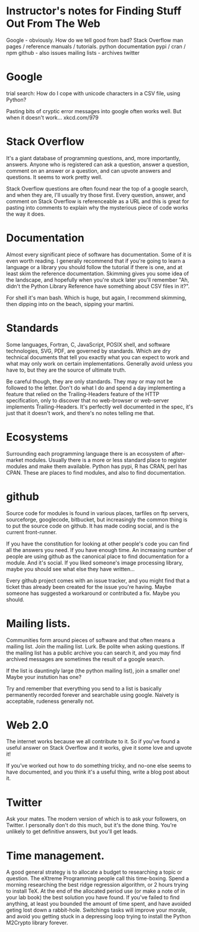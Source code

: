 # Instructor's notes for Finding Stuff Out From The Web

Google - obviously. How do we tell good from bad?
Stack Overflow
man pages / reference manuals / tutorials.
python documentation
pypi / cran / npm
github - also issues
mailing lists - archives
twitter

# Google

trial search:
 How do I cope with unicode characters in a CSV file, using
 Python?

Pasting bits of cryptic error messages into google often works
well. But when it doesn't work... xkcd.com/979

# Stack Overflow

It's a giant database of programming questions, and, more
importantly, answers. Anyone who is registered can ask a
question, answer a question, comment on an answer or a question,
and can upvote answers and questions. It seems to work pretty
well. 

Stack Overflow questions are often found near the top of a
google search, and when they are, I'll usually try those first.
Every question, answer, and comment on Stack Overflow is
referenceable as a URL and this is great for pasting into
comments to explain why the mysterious piece of code works the
way it does.

# Documentation

Almost every significant piece of software has documentation.
Some of it is even worth reading. I generally recommend that if
you're going to learn a language or a library you should follow
the tutorial if there is one, and at least skim the reference
documentation. Skimming gives you some idea of the landscape,
and hopefully when you're stuck later you'll remember "Ah,
didn't the Python Library Reference have something about CSV
files in it?".

For shell it's man bash. Which is huge, but again, I recommend
skimming, then dipping into on the beach, sipping your martini.

# Standards

Some languages, Fortran, C, JavaScript, POSIX shell, and software
technologies, SVG, PDF, are governed by standards. Which are dry technical
documents that tell you exactly what you can expect to work and
what may only work on certain implementations. Generally avoid
unless you have to, but they are the source of ultimate truth.

Be careful though, they are only standards. They may or may not
be followed to the letter. Don't do what I do and spend a day
implementing a feature that relied on the Trailing-Headers
feature of the HTTP specification, only to discover that no
web-browser or web-server implements Trailing-Headers. It's
perfectly well documented in the spec, it's just that it doesn't
work, and there's no notes telling me that.

# Ecosystems

Surrounding each programming language there is an ecosystem of
after-market modules. Usually there is a more or less standard
place to register modules and make them available. Python has
pypi, R has CRAN, perl has CPAN. These are places to find
modules, and also to find documentation.

# github

Source code for modules is found in various places, tarfiles on
ftp servers, sourceforge, googlecode, bitbucket, but
increasingly the common thing is to put the source code on
github. It has made coding social, and is the current
front-runner.

If you have the constitution for looking at other people's code
you can find all the answers you need. If you have enough time.
An increasing number of people are using github as the canonical
place to find documentation for a module. And it's social. If
you liked someone's image processing library, maybe you should
see what else they have written...

Every github project comes with an issue tracker, and you might
find that a ticket thas already been created for the issue
you're having. Maybe someone has suggested a workaround or
contributed a fix. Maybe you should.

# Mailing lists.

Communities form around pieces of software and that often means
a mailing list. Join the mailing list. Lurk. Be polite when
asking questions. If the mailing list has a public archive you
can search it, and you may find archived messages are sometimes
the result of a google search.

If the list is dauntingly large (the python mailing list), join
a smaller one! Maybe your instution has one?

Try and remember that everything you send to a list is basically
permanently recorded forever and searchable using google.
Naivety is acceptable, rudeness generally not.

# Web 2.0

The internet works because we all contribute to it. So if you've
found a useful answer on Stack Overflow and it works, give it
some love and upvote it!

If you've worked out how to do something tricky, and no-one else
seems to have documented, and you think it's a useful thing,
write a blog post about it.

# Twitter

Ask your mates. The modern version of which is to ask your
followers, on Twitter. I personally don't do this much, but it's
the done thing. You're unlikely to get definitive answers, but
you'll get leads.

# Time management.

A good general strategy is to allocate a budget to researching a
topic or question. The eXtreme Programming people call this
time-boxing. Spend a morning researching the best ridge
regression algorithm, or 2 hours trying to install TeX. At the
end of the allocated period use (or make a note of in your lab
book) the best solution you have found. If you've failed to find
anything, at least you bounded the amount of time spent, and
have avoided geting lost down a rabbit-hole. Switchings tasks
will improve your morale, and avoid you getting stuck in a
depressing loop trying to install the Python M2Crypto library
forever.
